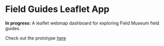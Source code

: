 # Field Guides Leaflet App
**In progress:** A leaflet webmap dashboard for exploring Field Museum field guides.

Check out the prototype [here](https://nicholas-kotlinski.shinyapps.io/Field_Guides_Dashboard_7319/)
